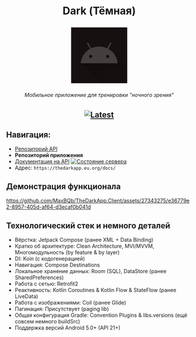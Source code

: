# <p align="center"> Dark (Тёмная)

<p align="center"><img width="30%" alt="Тёмная" src="https://github.com/MaxBQb/TheDarkApp.Client/blob/main/app/src/main/ic_launcher-playstore.png"></p>

###### <p align="center"> Мобильное приложение для тренировки "ночного зрения"

## <p align="center"> [![Latest](https://img.shields.io/github/v/tag/MaxBQb/TheDarkApp.Client?sort=date&label=скачать&style=for-the-badge&color=424242)](https://github.com/MaxBQb/TheDarkApp.Client/releases/latest/download/DarkApp.apk)

## Навигация:
- [Репозиторий API](https://github.com/MaxBQb/TheDarkApp.API)
- **Репозиторий приложения**
- [Документация на API](https://thedarkapp.eu.org/docs/)  [![Состояние сервера](https://img.shields.io/website.svg?style=flat&labelColor=424242&down_color=red&label=%D0%A1%D0%B5%D1%80%D0%B2%D0%B5%D1%80&down_message=%D0%92%D1%8B%D0%BA%D0%BB%D1%8E%D1%87%D0%B5%D0%BD&up_color=green&up_message=%D0%94%D0%BE%D1%81%D1%82%D1%83%D0%BF%D0%B5%D0%BD&url=https://thedarkapp.eu.org/docs)](https://thedarkapp.eu.org/docs/)
- Адрес: `https://thedarkapp.eu.org/docs/`

## Демонстрация функционала
https://github.com/MaxBQb/TheDarkApp.Client/assets/27343275/e36779e2-8957-405d-af64-d3ecaf0b041d

## Технологический стек и немного деталей
- Вёрстка: Jetpack Compose (ранее XML + Data Binding)
- Кратко об архитектуре: Clean Architecture, MVI/MVVM, Многомодульность (by feature & by layer)
- DI: Koin (с кодогенерацией)
- Навигация: Compose Destinations
- Локальное хранение данных: Room (SQL), DataStore (ранее SharedPreferences)
- Работа с сетью: Retrofit2
- Реактивность: Kotlin Coroutines & Kotlin Flow & StateFlow (ранее LiveData)
- Работа с изображениями: Coil (ранее Glide)
- Пагинация: Присутствует (paging lib)
- Общая конфигурация Gradle: Convention Plugins & libs.versions (ещё совсем немного buildSrc)
- Поддержка версий Android 5.0+ (API 21+)
